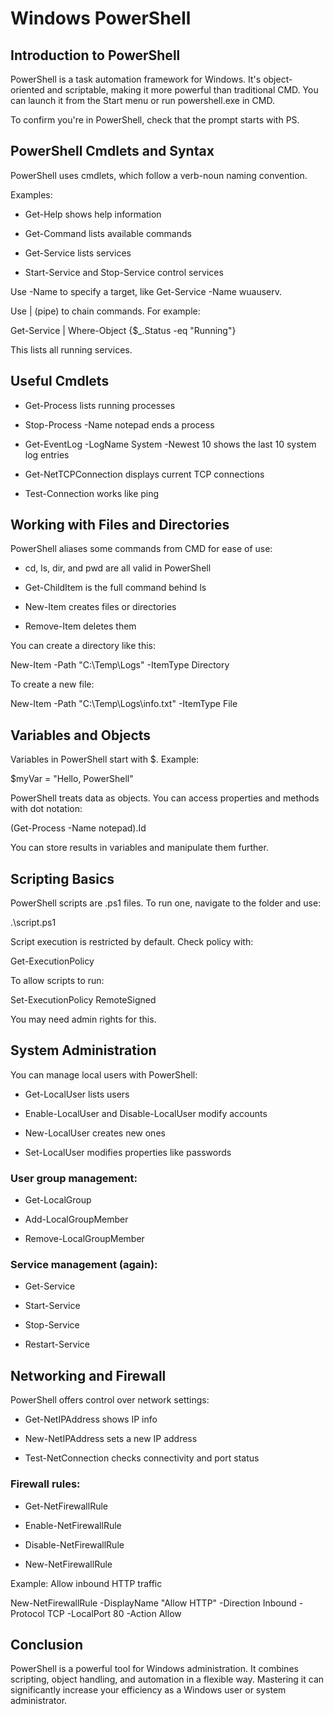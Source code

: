# Windows PowerShell

## Introduction to PowerShell
PowerShell is a task automation framework for Windows. It's object-oriented and scriptable, making it more powerful than traditional CMD. You can launch it from the Start menu or run powershell.exe in CMD.

To confirm you're in PowerShell, check that the prompt starts with PS.

## PowerShell Cmdlets and Syntax
PowerShell uses cmdlets, which follow a verb-noun naming convention.

Examples:

- Get-Help shows help information

- Get-Command lists available commands

- Get-Service lists services

- Start-Service and Stop-Service control services

Use -Name to specify a target, like Get-Service -Name wuauserv.

Use | (pipe) to chain commands. For example:

Get-Service | Where-Object {$_.Status -eq "Running"}

This lists all running services.

## Useful Cmdlets
- Get-Process lists running processes

- Stop-Process -Name notepad ends a process

- Get-EventLog -LogName System -Newest 10 shows the last 10 system log entries

- Get-NetTCPConnection displays current TCP connections

- Test-Connection <host> works like ping

## Working with Files and Directories
PowerShell aliases some commands from CMD for ease of use:

- cd, ls, dir, and pwd are all valid in PowerShell

- Get-ChildItem is the full command behind ls

- New-Item creates files or directories

- Remove-Item deletes them

You can create a directory like this:

New-Item -Path "C:\Temp\Logs" -ItemType Directory

To create a new file:

New-Item -Path "C:\Temp\Logs\info.txt" -ItemType File

## Variables and Objects
Variables in PowerShell start with $. Example:

$myVar = "Hello, PowerShell"

PowerShell treats data as objects. You can access properties and methods with dot notation:

(Get-Process -Name notepad).Id

You can store results in variables and manipulate them further.

## Scripting Basics
PowerShell scripts are .ps1 files. To run one, navigate to the folder and use:

.\script.ps1

Script execution is restricted by default. Check policy with:

Get-ExecutionPolicy

To allow scripts to run:

Set-ExecutionPolicy RemoteSigned

You may need admin rights for this.

## System Administration
You can manage local users with PowerShell:

- Get-LocalUser lists users

- Enable-LocalUser and Disable-LocalUser modify accounts

- New-LocalUser creates new ones

- Set-LocalUser modifies properties like passwords

### User group management:

- Get-LocalGroup

- Add-LocalGroupMember

- Remove-LocalGroupMember

### Service management (again):

- Get-Service

- Start-Service

- Stop-Service

- Restart-Service

## Networking and Firewall
PowerShell offers control over network settings:

- Get-NetIPAddress shows IP info

- New-NetIPAddress sets a new IP address

- Test-NetConnection checks connectivity and port status

### Firewall rules:

- Get-NetFirewallRule

- Enable-NetFirewallRule

- Disable-NetFirewallRule

- New-NetFirewallRule

Example: Allow inbound HTTP traffic

New-NetFirewallRule -DisplayName "Allow HTTP" -Direction Inbound -Protocol TCP -LocalPort 80 -Action Allow

## Conclusion
PowerShell is a powerful tool for Windows administration. It combines scripting, object handling, and automation in a flexible way. Mastering it can significantly increase your efficiency as a Windows user or system administrator.
